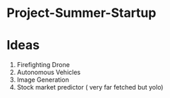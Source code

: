 # Project-Summer-Startup

Ideas
==================
1) Firefighting Drone
2) Autonomous Vehicles
3) Image Generation
4) Stock market predictor ( very far fetched but yolo)
